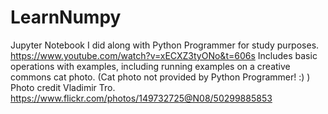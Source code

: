 # LearnNumpy
Jupyter Notebook I did along with Python Programmer for study purposes.
https://www.youtube.com/watch?v=xECXZ3tyONo&t=606s
Includes basic operations with examples, including running examples on a creative commons cat photo.
(Cat photo not provided by Python Programmer! :) )
Photo credit Vladimir Tro. https://www.flickr.com/photos/149732725@N08/50299885853
